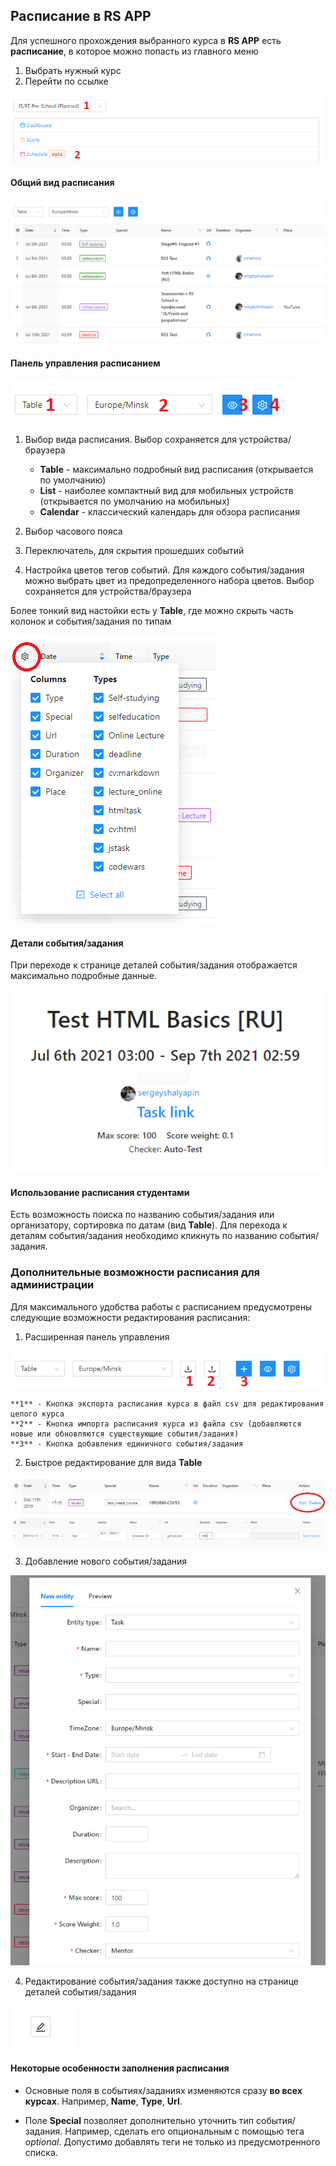 ## Расписание в RS APP

Для успешного прохождения выбранного курса в **RS APP** есть **расписание**, в которое можно попасть из главного меню

1. Выбрать нужный курс
2. Перейти по ссылке

![schedule](images/schedule-1.png)

#### Общий вид расписания

![schedule view](images/schedule-2.png)

#### Панель управления расписанием

![schedule control panel](images/schedule-3.png)

1. Выбор вида расписания. Выбор сохраняется для устройства/браузера

   - **Table** - максимально подробный вид расписания (открывается по умолчанию)
   - **List** - наиболее компактный вид для мобильных устройств (открывается по умолчанию на мобильных)
   - **Calendar** - классический календарь для обзора расписания

2. Выбор часового пояса
3. Переключатель, для скрытия прошедших событий
4. Настройка цветов тегов событий. Для каждого события/задания можно выбрать цвет из предопределенного набора цветов. Выбор сохраняется для устройства/браузера

Более тонкий вид настойки есть у **Table**, где можно скрыть часть колонок и события/задания по типам

![table customizing](images/schedule-4.png)

#### Детали события/задания

При переходе к странице деталей события/задания отображается максимально подробные данные.

![event/task details](images/schedule-5.png)

#### Использование расписания студентами

Есть возможность поиска по названию события/задания или организатору, сортировка по датам (вид **Table**). Для перехода к деталям события/задания необходимо кликнуть по названию события/задания.

### Дополнительные возможности расписания для администрации

Для максимального удобства работы с расписанием предусмотрены следующие возможности редактирования расписания:

1. Расширенная панель управления

![schedule control panel admin](images/schedule-6.png)

    **1** - Кнопка экспорта расписания курса в файл csv для редактирования целого курса
    **2** - Кнопка импорта расписания курса из файла csv (добавляются новые или обновляются существующие события/задания)
    **3** - Кнопка добавления единичного события/задания

2. Быстрое редактирование для вида **Table**

![schedule table edit](images/schedule-7.png)
![schedule table edit](images/schedule-9.png)

3. Добавление нового события/задания

![add new entity](images/schedule-8.png)

4. Редактирование события/задания также доступно на странице деталей события/задания

![edit entity](images/schedule-10.png)

#### Некоторые особенности заполнения расписания

- Основные поля в событиях/заданиях изменяются сразу **во всех курсах**. Например, **Name**, **Type**, **Url**.

- Поле **Special** позволяет дополнительно уточнить тип события/задания. Например, сделать его опциональным с помощью тега _optional_. Допустимо добавлять теги не только из предусмотренного списка.
